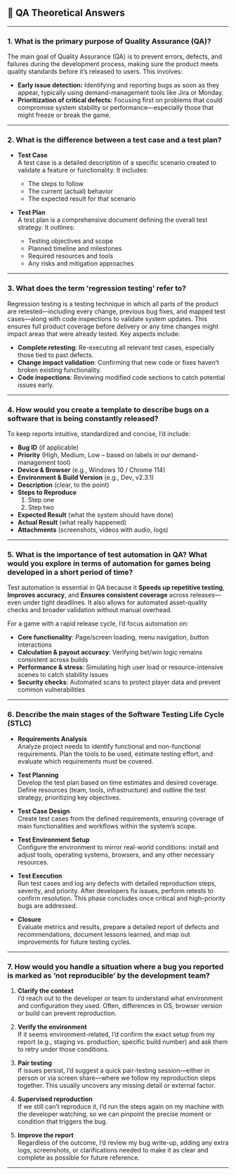 ## 📖 QA Theoretical Answers

---

### 1. What is the primary purpose of Quality Assurance (QA)?

The main goal of Quality Assurance (QA) is to prevent errors, defects, and failures during the development process, making sure the product meets quality standards before it’s released to users. This involves:

- **Early issue detection:** Identifying and reporting bugs as soon as they appear, typically using demand-management tools like Jira or Monday.  
- **Prioritization of critical defects:** Focusing first on problems that could compromise system stability or performance—especially those that might freeze or break the game.  

---  

### 2. What is the difference between a test case and a test plan?

- **Test Case**  
  A test case is a detailed description of a specific scenario created to validate a feature or functionality. It includes:  
  - The steps to follow  
  - The current (actual) behavior  
  - The expected result for that scenario  

- **Test Plan**  
  A test plan is a comprehensive document defining the overall test strategy. It outlines:  
  - Testing objectives and scope  
  - Planned timeline and milestones  
  - Required resources and tools  
  - Any risks and mitigation approaches  

---  


### 3. What does the term 'regression testing' refer to?

Regression testing is a testing technique in which all parts of the product are retested—including every change, previous bug fixes, and mapped test cases—along with code inspections to validate system updates. This ensures full product coverage before delivery or any time changes might impact areas that were already tested. Key aspects include:

- **Complete retesting**: Re-executing all relevant test cases, especially those tied to past defects.  
- **Change impact validation**: Confirming that new code or fixes haven’t broken existing functionality.  
- **Code inspections**: Reviewing modified code sections to catch potential issues early.  

---


### 4. How would you create a template to describe bugs on a software that is being constantly released?

To keep reports intuitive, standardized and concise, I’d include:

- **Bug ID** (if applicable)  
- **Priority** (High, Medium, Low – based on labels in our demand-management tool)  
- **Device & Browser** (e.g., Windows 10 / Chrome 114)  
- **Environment & Build Version** (e.g., Dev, v2.3.1)  
- **Description** (clear, to the point)  
- **Steps to Reproduce**  
  1. Step one  
  2. Step two  
- **Expected Result** (what the system should have done)  
- **Actual Result** (what really happened)  
- **Attachments** (screenshots, videos with audio, logs)  

---  


### 5. What is the importance of test automation in QA? What would you explore in terms of automation for games being developed in a short period of time?

Test automation is essential in QA because it **Speeds up repetitive testing**, **Improves accuracy**, and **Ensures consistent coverage** across releases—even under tight deadlines. It also allows for automated asset-quality checks and broader validation without manual overhead.

For a game with a rapid release cycle, I’d focus automation on:

- **Core functionality**: Page/screen loading, menu navigation, button interactions  
- **Calculation & payout accuracy**: Verifying bet/win logic remains consistent across builds  
- **Performance & stress**: Simulating high user load or resource-intensive scenes to catch stability issues  
- **Security checks**: Automated scans to protect player data and prevent common vulnerabilities  

---


### 6. Describe the main stages of the Software Testing Life Cycle (STLC)

- **Requirements Analysis**  
  Analyze project needs to identify functional and non-functional requirements. Plan the tools to be used, estimate testing effort, and evaluate which requirements must be covered.

- **Test Planning**  
  Develop the test plan based on time estimates and desired coverage. Define resources (team, tools, infrastructure) and outline the test strategy, prioritizing key objectives.

- **Test Case Design**  
  Create test cases from the defined requirements, ensuring coverage of main functionalities and workflows within the system’s scope.

- **Test Environment Setup**  
  Configure the environment to mirror real-world conditions: install and adjust tools, operating systems, browsers, and any other necessary resources.

- **Test Execution**  
  Run test cases and log any defects with detailed reproduction steps, severity, and priority. After developers fix issues, perform retests to confirm resolution. This phase concludes once critical and high-priority bugs are addressed.

- **Closure**  
  Evaluate metrics and results, prepare a detailed report of defects and recommendations, document lessons learned, and map out improvements for future testing cycles.

---  


### 7. How would you handle a situation where a bug you reported is marked as ‘not reproducible’ by the development team?

1. **Clarify the context**  
   I’d reach out to the developer or team to understand what environment and configuration they used. Often, differences in OS, browser version or build can prevent reproduction.

2. **Verify the environment**  
   If it seems environment-related, I’d confirm the exact setup from my report (e.g., staging vs. production, specific build number) and ask them to retry under those conditions.

3. **Pair testing**  
   If issues persist, I’d suggest a quick pair-testing session—either in person or via screen share—where we follow my reproduction steps together. This usually uncovers any missing detail or external factor.

4. **Supervised reproduction**  
   If we still can’t reproduce it, I’d run the steps again on my machine with the developer watching, so we can pinpoint the precise moment or condition that triggers the bug.

5. **Improve the report**  
   Regardless of the outcome, I’d review my bug write-up, adding any extra logs, screenshots, or clarifications needed to make it as clear and complete as possible for future reference.

---  

